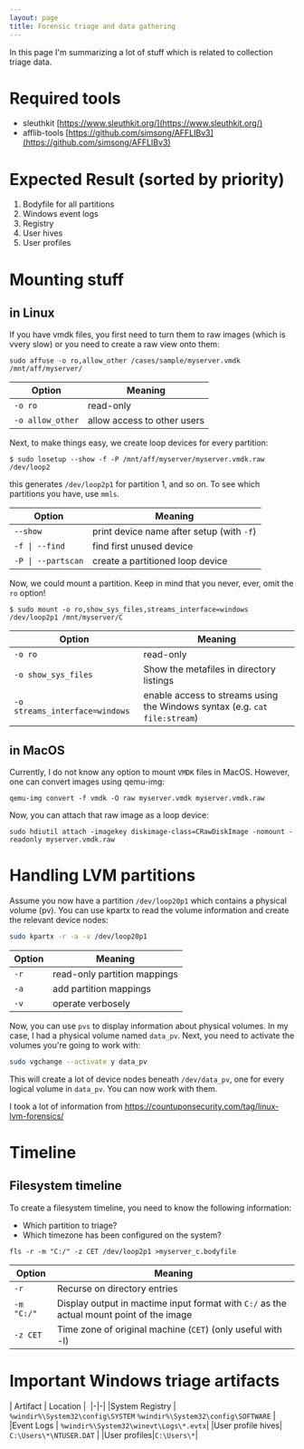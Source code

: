```yaml
---
layout: page
title: Forensic triage and data gathering
---
```


In this page I'm summarizing a lot of stuff which is related to collection triage data.

# Required tools

 - sleuthkit [https://www.sleuthkit.org/](https://www.sleuthkit.org/)
 - afflib-tools [https://github.com/simsong/AFFLIBv3](https://github.com/simsong/AFFLIBv3)

# Expected Result (sorted by priority)

1. Bodyfile for all partitions
1. Windows event logs
1. Registry
1. User hives
1. User profiles

# Mounting stuff

## in Linux

If you have vmdk files, you first need to turn them to raw images (which is vvery slow) or you need to create a raw view onto them:

```shell
sudo affuse -o ro,allow_other /cases/sample/myserver.vmdk /mnt/aff/myserver/
```

| Option | Meaning |
|--------|---------|
| `-o ro` | read-only|
| `-o allow_other`| allow access to other users |

Next, to make things easy, we create loop devices for every partition:

```shell
$ sudo losetup --show -f -P /mnt/aff/myserver/myserver.vmdk.raw
/dev/loop2
```

this generates `/dev/loop2p1` for partition 1, and so on. To see which partitions you have, use `mmls`.

| Option | Meaning | 
|--------|---------|
| `--show` | print device name after setup  (with `-f`) |
| `-f \| --find` | find first unused device |
| `-P \| --partscan` | create a partitioned loop device |

Now, we could mount a partition. Keep in mind that you never, ever, omit the `ro` option!

 ```shell
 $ sudo mount -o ro,show_sys_files,streams_interface=windows /dev/loop2p1 /mnt/myserver/C
 ```

| Option | Meaning | 
|--------|---------|
| `-o ro`| read-only |
| `-o show_sys_files`|Show the metafiles in directory listings|
| `-o streams_interface=windows`| enable access to streams using the Windows syntax (e.g. `cat file:stream`) |

## in MacOS

Currently, I do not know any option to mount `VMDK` files in MacOS. However, one can convert images using qemu-img:

```shell
qemu-img convert -f vmdk -O raw myserver.vmdk myserver.vmdk.raw
```

Now, you can attach that raw image as a loop device:

```shell
sudo hdiutil attach -imagekey diskimage-class=CRawDiskImage -nomount -readonly myserver.vmdk.raw
```

# Handling LVM partitions

Assume you now have a partition `/dev/loop20p1` which contains a physical volume (pv). You can use kpartx to read the volume information and create the relevant device nodes:

```bash
sudo kpartx -r -a -v /dev/loop20p1
```

| Option | Meaning | 
|--------|---------|
|`-r` | read-only partition mappings |
|`-a` | add partition mappings |
|`-v` | operate verbosely |

Now, you can use `pvs` to display information about physical volumes. In my case, I had a physical volume named `data_pv`. Next, you need to activate the volumes you're going to work with:

```bash
sudo vgchange --activate y data_pv
```

This will create a lot of device nodes beneath `/dev/data_pv`, one for every logical volume in `data_pv`. You can now work with them.

I took a lot of information from <https://countuponsecurity.com/tag/linux-lvm-forensics/>

# Timeline

## Filesystem timeline

To create a filesystem timeline, you need to know the following information:

- Which partition to triage?
- Which timezone has been configured on the system?

```shell
fls -r -m "C:/" -z CET /dev/loop2p1 >myserver_c.bodyfile
```

| Option | Meaning | 
|--------|---------|
|`-r`| Recurse on directory entries |
|`-m "C:/"`| Display output in mactime input format with `C:/` as the actual mount point of the image |
| `-z CET`| Time zone of original machine (`CET`) (only useful with -l)|


# Important Windows triage artifacts

| Artifact | Location | 
|-|-|
|System Registry | `%windir%\System32\config\SYSTEM` `%windir%\System32\config\SOFTWARE` |
|Event Logs | `%windir%\System32\winevt\Logs\*.evtx`|
|User profile hives| `C:\Users\*\NTUSER.DAT` |
|User profiles|`C:\Users\*`|